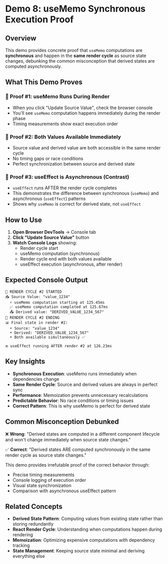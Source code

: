 # Demo 8: useMemo Synchronous Execution Proof

## Overview

This demo provides concrete proof that `useMemo` computations are **synchronous** and happen in the **same render cycle** as source state changes, debunking the common misconception that derived states are computed asynchronously.

## What This Demo Proves

### 🎯 Proof #1: useMemo Runs During Render

- When you click "Update Source Value", check the browser console
- You'll see `useMemo` computation happens immediately during the render phase
- Timing measurements show exact execution order

### 🎯 Proof #2: Both Values Available Immediately

- Source value and derived value are both accessible in the same render cycle
- No timing gaps or race conditions
- Perfect synchronization between source and derived state

### 🎯 Proof #3: useEffect is Asynchronous (Contrast)

- `useEffect` runs AFTER the render cycle completes
- This demonstrates the difference between synchronous (`useMemo`) and asynchronous (`useEffect`) patterns
- Shows why `useMemo` is correct for derived state, not `useEffect`

## How to Use

1. **Open Browser DevTools** → Console tab
2. **Click "Update Source Value"** button
3. **Watch Console Logs** showing:
   - Render cycle start
   - useMemo computation (synchronous)
   - Render cycle end with both values available
   - useEffect execution (asynchronous, after render)

## Expected Console Output

```
🔄 RENDER CYCLE #2 STARTED
📥 Source Value: "value_1234"
  ⚡ useMemo computation starting at 125.45ms
  ✅ useMemo computation completed at 125.67ms
  📤 Derived value: "DERIVED_VALUE_1234_567"
🏁 RENDER CYCLE #2 ENDING
📊 Final state in render #2:
  • Source: "value_1234"
  • Derived: "DERIVED_VALUE_1234_567"
  • Both available simultaneously ✅

🔚 useEffect running AFTER render #2 at 126.23ms
```

## Key Insights

- **Synchronous Execution**: useMemo runs immediately when dependencies change
- **Same Render Cycle**: Source and derived values are always in perfect sync
- **Performance**: Memoization prevents unnecessary recalculations
- **Predictable Behavior**: No race conditions or timing issues
- **Correct Pattern**: This is why useMemo is perfect for derived state

## Common Misconception Debunked

❌ **Wrong**: "Derived states are computed in a different component lifecycle and won't change immediately when source state changes."

✅ **Correct**: "Derived states ARE computed synchronously in the same render cycle as source state changes."

This demo provides irrefutable proof of the correct behavior through:

- Precise timing measurements
- Console logging of execution order
- Visual state synchronization
- Comparison with asynchronous useEffect pattern

## Related Concepts

- **Derived State Pattern**: Computing values from existing state rather than storing redundantly
- **React Render Cycle**: Understanding when computations happen during rendering
- **Memoization**: Optimizing expensive computations with dependency tracking
- **State Management**: Keeping source state minimal and deriving everything else
